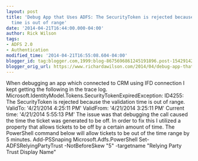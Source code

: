 ```yaml
---
layout: post
title: 'Debug App that Uses ADFS: The SecurityToken is rejected because the validation
  time is out of range'
date: '2014-04-21T16:44:00.000-04:00'
author: Rick Wilson
tags:
- ADFS 2.0
- Authentication
modified_time: '2014-04-21T16:55:08.604-04:00'
blogger_id: tag:blogger.com,1999:blog-8675696861245191896.post-1542914298972191278
blogger_orig_url: https://www.richardawilson.com/2014/04/debug-app-that-uses-adfs-securitytoken.html
---
```


When debugging an app which connected to CRM using IFD connection I kept getting the following in the trace log.  </StackTrace><ExceptionString>Microsoft.IdentityModel.Tokens.SecurityTokenExpiredException: ID4255:  The SecurityToken is rejected because the validation time is out of range. ValidTo: '4/21/2014 4:25:11 PM' ValidFrom: '4/21/2014 3:25:11 PM' Current time: '4/21/2014 5:55:13 PM' </ExceptionString> The issue was that debugging the call caused the time the ticket was generated to be off.  In order to fix this I utilized a property that allows tickets to be off by a certain amount of time.  The PowerShell command below will allow tickets to be out of the time range by 5 minutes.  Add-PSSnaping Microsoft.Adfs.PowerShell Set-ADFSRelyingPartyTrust -NotBeforeSkew "5" -targetname "Relying Party Trust Display Name" 

